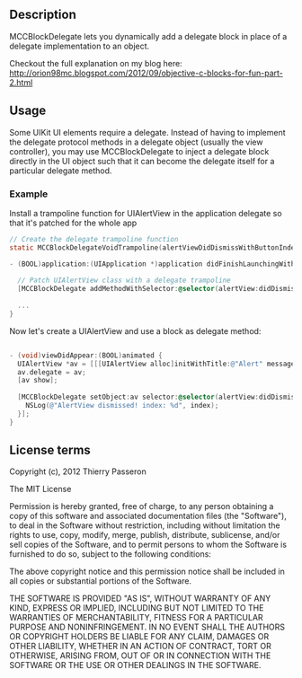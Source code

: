 ## Description

MCCBlockDelegate lets you dynamically add a delegate block in place of a delegate implementation to an object.

Checkout the full explanation on my blog here: http://orion98mc.blogspot.com/2012/09/objective-c-blocks-for-fun-part-2.html

## Usage

Some UIKit UI elements require a delegate. Instead of having to implement the delegate protocol methods in a delegate object (usually the view controller), you may use MCCBlockDelegate to inject a delegate block directly in the UI object such that it can become the delegate itself for a particular delegate method.


### Example

Install a trampoline function for UIAlertView in the application delegate so that it's patched for the whole app

```objective-c
// Create the delegate trampoline function
static MCCBlockDelegateVoidTrampoline(alertViewDidDismissWithButtonIndex, (UIAlertView *alertView, NSInteger buttonIndex), (alertView, buttonIndex))

- (BOOL)application:(UIApplication *)application didFinishLaunchingWithOptions:(NSDictionary *)launchOptions {
  
  // Patch UIAlertView class with a delegate trampoline
  [MCCBlockDelegate addMethodWithSelector:@selector(alertView:didDismissWithButtonIndex:) inClass:[UIAlertView class] protocol:@protocol(UIAlertViewDelegate) implementation:(IMP)alertViewDidDismissWithButtonIndex];
  
  ...
}

```

Now let's create a UIAlertView and use a block as delegate method:

```objective-c

- (void)viewDidAppear:(BOOL)animated {
  UIAlertView *av = [[[UIAlertView alloc]initWithTitle:@"Alert" message:@"This is an alert" delegate:nil cancelButtonTitle:@"Cancel" otherButtonTitles:@"Ok", nil]autorelease];
  av.delegate = av;
  [av show];
  
  [MCCBlockDelegate setObject:av selector:@selector(alertView:didDismissWithButtonIndex:) withBlock:^(UIAlertView *alertView, NSInteger index){
    NSLog(@"AlertView dismissed! index: %d", index);
  }];
}

```

## License terms

Copyright (c), 2012 Thierry Passeron

The MIT License

Permission is hereby granted, free of charge, to any person obtaining a copy of this software and associated documentation files (the "Software"), to deal in the Software without restriction, including without limitation the rights to use, copy, modify, merge, publish, distribute, sublicense, and/or sell copies of the Software, and to permit persons to whom the Software is furnished to do so, subject to the following conditions:

The above copyright notice and this permission notice shall be included in all copies or substantial portions of the Software.

THE SOFTWARE IS PROVIDED "AS IS", WITHOUT WARRANTY OF ANY KIND, EXPRESS OR IMPLIED, INCLUDING BUT NOT LIMITED TO THE WARRANTIES OF MERCHANTABILITY, FITNESS FOR A PARTICULAR PURPOSE AND NONINFRINGEMENT. IN NO EVENT SHALL THE AUTHORS OR COPYRIGHT HOLDERS BE LIABLE FOR ANY CLAIM, DAMAGES OR OTHER LIABILITY, WHETHER IN AN ACTION OF CONTRACT, TORT OR OTHERWISE, ARISING FROM, OUT OF OR IN CONNECTION WITH THE SOFTWARE OR THE USE OR OTHER DEALINGS IN THE SOFTWARE.
